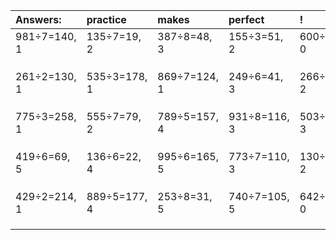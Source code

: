 | Answers: | practice | makes | perfect | ! |
| :--- | :--- | :--- | :--- | :--- |
| 981÷7=140, 1 | 135÷7=19, 2 | 387÷8=48, 3 | 155÷3=51, 2 | 600÷2=300, 0 | 
|   |   |   |   |   | 
|   |   |   |   |   | 
|   |   |   |   |   | 
| 261÷2=130, 1 | 535÷3=178, 1 | 869÷7=124, 1 | 249÷6=41, 3 | 266÷8=33, 2 | 
|   |   |   |   |   | 
|   |   |   |   |   | 
|   |   |   |   |   | 
| 775÷3=258, 1 | 555÷7=79, 2 | 789÷5=157, 4 | 931÷8=116, 3 | 503÷4=125, 3 | 
|   |   |   |   |   | 
|   |   |   |   |   | 
|   |   |   |   |   | 
| 419÷6=69, 5 | 136÷6=22, 4 | 995÷6=165, 5 | 773÷7=110, 3 | 130÷4=32, 2 | 
|   |   |   |   |   | 
|   |   |   |   |   | 
|   |   |   |   |   | 
| 429÷2=214, 1 | 889÷5=177, 4 | 253÷8=31, 5 | 740÷7=105, 5 | 642÷3=214, 0 | 
|   |   |   |   |   | 
|   |   |   |   |   | 
|   |   |   |   |   | 
